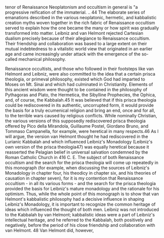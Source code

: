 tenor of Renaissance Neoplatonism and occultism in general is "a progressive reification of the immaterial. .. 44 The elaborate series of emanations described in the various neoplatonic, hermetic, and kabbalistic creation myths woven together in the rich fabric of Renaissance occultism served to explain how the one became the many or how spirit was gradually transformed into matter. Leibniz and van Helmont rejected Cartesian dualism precisely because of their allegiance to Renaissance occultism. Their friendship and collaboration was based to a large extent on their mutual indebtedness to a vitalistic world view that originated in an earlier age and came increasingly under attack with the emergence of the so-called mechanical philosophy.

Renaissance occultists, and those who followed in their footsteps like van Helmont and Leibniz, were also committed to the idea that a certain prisca theologia, or primeval philosophy, existed which God had imparted to Moses on Mt. Sinai and which had culminated in Christianity. Elements of this ancient wisdom were thought to be contained in the philosophy of Pythagoras and Plato, the Hermetica, the Sibylline Prophecies, the Ophica, and, of course, the Kabbalah.45 It was believed that if this prisca theologia could be rediscovered in its authentic, uncorrupted form, it would provide the basis for a truly ecumenical religion and bring an end, once and for all, to the terrible wars caused by religious conflicts. While nominally Christian, the various versions of this supposedly rediscovered prisca theologia offered by Pico della Mirandola, Guillaume Postel, Giordano Bruno, and Tommaso Campanella, for example, were heretical in many respects.46 As I will argue, the version van Helmont thought he had rediscovered in the Lurianic Kabbalah and which influenced Leibniz's Monadology (Leibniz's own version of the prisca theologia47) was equally heretical because it reasserted the Pelagian belief in universal salvation condemned by the Roman Catholic Church in 416 C. E. The subject of both Renaissance occultism and the search for the prisca theologia will come up repeatedly in this monograph (for example, when discussing the sources of Leibniz's Monadology in chapter four, his theodicy in chapter six, and his theories of causation in chapter seven), for it is my contention that Renaissance occultism - in all its various forms - and the search for the prisca theologia provided the basis for Leibniz's mature monadology and the rationale for his optimism. Thus, while the whole point of this monograph is to show that van Helmont's kabbalistic philosophy had a decisive influence in shaping Leibniz's Monadology, it is important to recognize the common heritage of ideas which influenced the thought of both men. Leibniz was not introduced to the Kabbalah by van Helmont; kabbalistic ideas were a part of Leibniz's intellectual heritage, and he referred to the Kabbalah, both positively and negatively, before the period of his close friendship and collaboration with van Helmont. 48 Van Helmont did, however,
